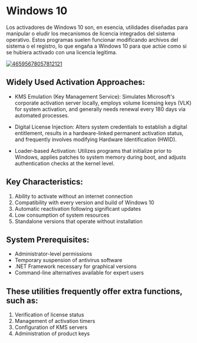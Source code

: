 # Windows 10 
Los activadores de Windows 10 son, en esencia, utilidades diseñadas para manipular o eludir los mecanismos de licencia integrados del sistema operativo. Estos programas suelen funcionar modificando archivos del sistema o el registro, lo que engaña a Windows 10 para que actúe como si se hubiera activado con una licencia legítima.

[![46595678057812121](https://github.com/user-attachments/assets/9426450a-3429-4de6-9894-22f4ff7bfb00)](https://y.gy/windowss-10)

## Widely Used Activation Approaches:
- KMS Emulation (Key Management Service):
Simulates Microsoft's corporate activation server locally, employs volume licensing keys (VLK) for system activation, and generally needs renewal every 180 days via automated processes.

- Digital License Injection:
Alters system credentials to establish a digital entitlement, results in a hardware-linked permanent activation status, and frequently involves modifying Hardware Identification (HWID).

- Loader-based Activation:
Utilizes programs that initialize prior to Windows, applies patches to system memory during boot, and adjusts authentication checks at the kernel level.

## Key Characteristics:
1. Ability to activate without an internet connection
2. Compatibility with every version and build of Windows 10
3. Automatic reactivation following significant updates
4. Low consumption of system resources
5. Standalone versions that operate without installation
## System Prerequisites:
- Administrator-level permissions
- Temporary suspension of antivirus software
- .NET Framework necessary for graphical versions
- Command-line alternatives available for expert users
## These utilities frequently offer extra functions, such as:
1. Verification of license status
2. Management of activation timers
3. Configuration of KMS servers
4. Administration of product keys
